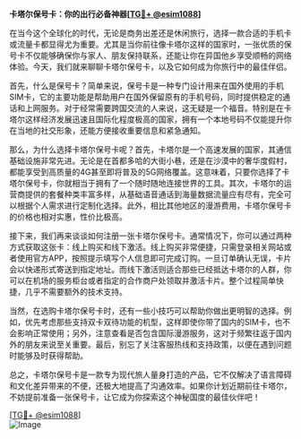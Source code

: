 **卡塔尔保号卡：你的出行必备神器[[TG💪+ @esim1088](https://t.me/s/esim1088)]**

在当今这个全球化的时代，无论是商务出差还是休闲旅行，选择一款合适的手机卡或流量卡都显得尤为重要。尤其是当你前往像卡塔尔这样的国家时，一张优质的保号卡不仅能够确保你与家人、朋友保持联系，还能让你在异国他乡享受顺畅的网络体验。今天，我们就来聊聊卡塔尔保号卡，以及它如何成为你旅行中的最佳伴侣。

首先，什么是保号卡？简单来说，保号卡是一种专门设计用来在国外使用的手机SIM卡，它的主要功能是帮助用户在国外保留原有的手机号码，同时提供稳定的通话和上网服务。对于经常需要跨国交流的人来说，这无疑是一个福音。特别是在卡塔尔这样经济发展迅速且国际化程度极高的国家，拥有一个本地号码不仅能提升你在当地的社交形象，还能方便接收重要信息和紧急通知。

那么，为什么选择卡塔尔保号卡呢？首先，卡塔尔是一个高速发展的国家，其通信基础设施非常先进。无论是在首都多哈的大街小巷，还是在沙漠中的奢华度假村，都能享受到高质量的4G甚至即将普及的5G网络覆盖。这意味着，只要你选择了卡塔尔保号卡，你就相当于拥有了一个随时随地连接世界的工具。其次，卡塔尔的运营商提供的套餐种类丰富多样，从基础语音通话到海量数据流量应有尽有，完全可以根据个人需求进行定制化选择。此外，相比其他地区的漫游费用，卡塔尔保号卡的价格也相对实惠，性价比极高。

接下来，我们再来谈谈如何注册一张卡塔尔保号卡。通常情况下，你可以通过两种方式获取这张卡：线上购买和线下激活。线上购买非常便捷，只需登录相关网站或者使用官方APP，按照提示填写个人信息即可完成订购。一旦订单确认无误，卡片会以快递形式寄送到指定地址。而线下激活则适合那些已经抵达卡塔尔的人群，你可以在机场的服务柜台或者指定的合作商户处领取并激活卡片。整个过程简单快捷，几乎不需要额外的技术支持。

当然，在选购卡塔尔保号卡时，还有一些小技巧可以帮助你做出更明智的选择。例如，优先考虑那些支持双卡双待功能的机型，这样即使你带了国内的SIM卡，也不会影响正常使用；另外，注意查看是否包含国际漫游服务，这对于频繁往返于国内外的朋友来说至关重要。最后，别忘了关注客服热线和支持政策，以便在遇到问题时能够及时获得帮助。

总之，卡塔尔保号卡是一款专为现代旅人量身打造的产品，它不仅解决了语言障碍和文化差异带来的不便，还极大地提高了沟通效率。如果你计划近期前往卡塔尔，不妨提前准备一张保号卡，让它成为你探索这个神秘国度的最佳伙伴吧！

[[TG💪+ @esim1088](https://t.me/s/esim1088)]  
![Image](https://i.postimg.cc/4NQfJmqS/Snipaste-2025-05-13-00-14-12.png)